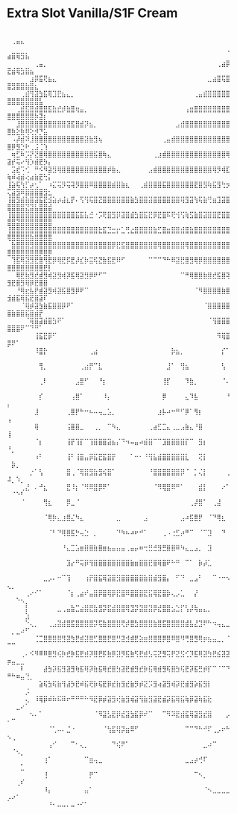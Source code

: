 # Extra Slot Vanilla/S1F Cream
⠀⠀⠀⠀⠀⠀⠀⠀⠀⠀⠀⠀⠀⠀⠀⠀⠀⠀⠀⠀⠀⠀⠀⠀⠀⠀⠀⠀⠀⠀⠀⠀⠀⠀⠀⠀⠀⠀⠀⠀⠀⠀⠀⠀⠀⠀⠀⠀⠀⠀⢀⣤⣄⠀⠀⠀⠀⠀⠀
⠀⠀⠀⠀⠀⠀⠀⠀⠀⠀⠀⠀⠀⠀⠀⠀⠀⠀⠀⠀⠀⠀⠀⠀⠀⠀⠀⠀⠀⠀⠀⠀⠀⠀⠀⠀⠀⠀⠀⠀⠀⠀⠀⠀⠀⠀⠀⠀⢀⣴⣿⢿⣻⣧⠀⠀⠀⠀⠀
⠀⠀⠀⠀⠀⠀⢀⣤⡀⠀⠀⠀⠀⠀⠀⠀⠀⠀⠀⠀⠀⠀⠀⠀⠀⠀⠀⠀⠀⠀⠀⠀⠀⠀⠀⠀⠀⠀⠀⠀⠀⠀⠀⠀⠀⠀⢀⣴⡿⣟⣾⢿⣳⣿⣦⠀⠀⠀⠀
⠀⠀⠀⠀⠀⣰⡿⣯⢟⣦⣄⠀⠀⠀⠀⠀⠀⠀⠀⠀⠀⠀⠀⠀⠀⠀⠀⠀⠀⠀⠀⠀⠀⠀⠀⠀⠀⠀⠀⠀⠀⠀⠀⠀⣀⣴⣿⢯⣿⣿⣻⣿⣿⣷⣿⣆⠀⠀⠀
⠀⠀⠀⢀⣾⢻⣽⣳⣯⢿⣹⣟⣦⣄⡀⠀⠀⠀⠀⠀⠀⠀⠀⠀⠀⠀⠀⠀⠀⠀⠀⠀⠀⠀⠀⠀⠀⠀⠀⠀⠀⢀⣤⣾⣿⣿⣿⣿⣿⣿⣿⣿⣿⣿⣿⣿⣧⠀⠀
⠀⠀⢀⣾⣯⣿⣾⣿⣿⣯⣷⣞⡾⣷⣿⢶⣤⡀⠀⠀⠀⠀⠀⠀⠀⠀⠀⠀⠀⠀⠀⠀⠀⠀⠀⠀⠀⠀⠀⢠⣶⣿⣿⣿⣿⣿⣿⣿⣿⣿⣿⣿⣿⣿⣿⡷⣽⡆⠀
⠀⠀⣸⣿⣿⣿⣿⣿⣿⣿⣿⣿⣿⣽⣯⣿⣾⡽⣦⡀⠀⠀⠀⠀⠀⠀⠀⠀⠀⠀⠀⠀⠀⠀⠀⠀⠀⣠⣾⣿⣿⣿⣿⣿⣿⣿⣿⣿⣿⣿⣷⣕⣷⢿⢕⡺⡙⣥⠀
⠀⠠⡼⣾⠽⣸⣿⣿⣿⣿⣿⣿⣿⣿⣿⣿⣿⣽⣷⣻⢦⠀⠀⠀⠀⠀⠀⠀⠀⠀⠀⠀⠀⠀⢀⣤⣾⣿⣿⣿⣿⣿⣿⣿⣿⣿⣿⣿⣿⣿⡿⣻⣑⠗⢀⣨⢈⢱⠀
⠀⢶⣋⠷⡩⡝⣝⣿⢿⣿⣿⣿⣿⣿⣿⣿⣿⣿⣿⣯⣿⢷⣄⠀⠀⠀⠀⠀⠀⠀⠀⠀⢀⣰⣾⣿⣿⣿⣿⣿⣿⣿⣿⣿⣿⣿⣿⣿⢿⣽⡞⢭⠔⢻⡱⣾⣟⡳⡄
⠀⣩⣞⠩⢊⠀⠛⠪⠻⣽⣻⢿⣿⣿⣿⣿⣿⣿⣿⣿⣿⣿⡾⣷⣄⠀⠀⠀⠀⠀⠀⣠⣾⣿⣿⣿⣿⣿⣿⣿⣿⣿⣿⣿⣿⢿⡻⢾⣏⢷⠾⢼⣾⢔⣴⣷⣟⢓⡅
⢸⣵⢯⢳⡋⡴⢂⠁⠀⠰⣍⢭⡻⢭⢽⡻⣿⣿⠿⣿⣿⣿⣿⣾⣿⣷⣆⠀⠀⢀⣾⣿⣿⣿⣯⣿⣿⣿⣿⣿⣿⣟⣿⣻⢷⣯⣻⢓⡲⢍⣽⣻⠿⣿⣿⣿⣿⣻⣂
⢸⣿⣻⣾⣷⣿⣽⣯⣟⣺⣵⡴⣼⣆⡟⠄⢫⢻⢯⣿⣝⣿⣿⣿⣿⣿⣿⣷⣳⣿⣿⣽⣿⣿⣿⣿⣿⣿⢿⣻⣽⢳⢯⣷⢛⣶⣹⣽⣿⣿⣿⣿⣿⣝⣽⣧⣿⣿⣾
⢸⣿⣿⣿⣿⣿⣿⣿⣿⣿⣿⣿⣿⣿⣿⣯⣯⣧⣚⠐⡩⢟⣿⣻⡿⣽⣿⣾⣳⣿⣯⣟⡿⣟⣿⠯⢟⢺⢫⢷⣫⣷⣿⣽⣿⣿⣟⣿⣿⣿⣿⣽⣿⣿⣿⣿⣿⣿⣿
⢸⣿⣿⣿⣿⣿⣿⣿⣿⣿⣿⣿⣿⣿⣿⣿⣿⣿⣿⣿⣗⣯⣙⣒⡖⣁⢛⣔⣿⣿⣿⣿⣷⣋⣿⣶⣿⣿⣾⣿⣷⣿⣿⣿⣿⣿⣿⣿⣿⢿⣿⣿⣿⣿⣷⣿⣿⣿⣿
⠀⣷⣿⣿⣿⣻⣿⣿⣿⣿⣿⣿⣿⣿⣿⣿⣿⣿⣿⣿⣿⣿⣿⡿⣟⣯⣿⣿⣿⣿⣿⣿⣿⢿⣿⣿⣿⣿⣿⢿⣿⣿⣿⣿⣿⣿⣿⣿⣿⣿⣿⣿⣿⣿⣿⣿⡿⣿⡿
⠀⢹⣯⢿⣽⣻⣟⣿⢻⣟⡿⢿⣟⡯⣟⡼⣎⡷⣭⢯⣝⣷⣯⣟⠿⠋⠀⠀⠀⠀⠀⠉⠉⠉⠙⠓⠿⣽⣟⣿⣻⢿⡿⣿⣿⣿⣿⣿⣿⣿⣿⣿⣿⣿⣿⣿⣿⣟⡇
⠀⠀⢿⣟⣷⣻⣞⣾⣻⢾⣽⣻⢾⡽⣯⢿⣽⣻⡿⠟⠋⠉⠀⠀⠀⠀⠀⠀⠀⠀⠀⠀⠀⠀⠀⠀⠀⠀⠉⠛⢿⣿⣿⣷⣿⣞⣯⣿⢽⣻⣟⣿⣻⢿⡿⣟⣿⣿⠀
⠀⠀⠘⢿⣖⣧⡟⣾⣽⣻⢾⣽⣯⣿⣻⡿⠟⠉⠀⠀⠀⠀⠀⠀⠀⠀⠀⠀⠀⠀⠀⠀⠀⠀⠀⠀⠀⠀⠀⠀⠀⠈⠻⣿⣿⣿⣿⣷⣿⣺⣾⣯⢿⣯⣟⣿⣽⠏⠀
⠀⠀⠀⠈⢿⡾⣽⣳⣷⣯⣿⣿⡿⠟⠁⠀⠀⠀⠀⠀⠀⠀⠀⠀⠀⠀⠀⠀⠀⠀⠀⠀⠀⠀⠀⠀⠀⠀⠀⠀⠀⠀⠀⠈⣿⣿⣿⣿⣿⣿⣷⣿⣿⣯⣿⣾⡟⠀⠀
⠀⠀⠀⠀⠈⢿⣿⣽⣾⣿⣳⠟⠁⠀⠀⠀⠀⠀⠀⠀⠀⠀⠀⠀⠀⠀⠀⠀⠀⠀⠀⠀⠀⠀⠀⠀⠀⠀⠀⠀⠀⠀⠀⠀⠈⢻⣿⣿⣿⣿⣿⣿⠟⠉⠙⠛⠁⠀⠀
⠀⠀⠀⠀⠀⠀⢸⣯⣟⡿⠋⠀⠀⠀⠀⠀⠀⠀⠀⠀⠀⠀⠀⠀⠀⠀⠀⠀⠀⠀⠀⠀⠀⠀⠀⠀⠀⠀⠀⠀⠀⠀⠀⠀⠀⠀⠻⢿⣿⡿⠟⠁⠀⠀⠀⠀⠀⠀⠀
⠀⠀⠀⠀⠀⠀⠸⣿⡗⠀⠀⠀⠀⠀⠀⠀⠀⠀⢀⣴⠀⠀⠀⠀⠀⠀⠀⠀⠀⠀⠀⠀⠀⠀⠀⠀⡷⣦⡀⠀⠀⠀⠀⠀⠀⠀⠀⡎⠁⠀⠀⠀⠀⠀⠀⠀⠀⠀⠀
⠀⠀⠀⠀⠀⠀⠀⢻⡀⠀⠀⠀⠀⠀⠀⠀⢀⣴⡟⠉⣇⠀⠀⠀⠀⠀⠀⠀⠀⠀⠀⠀⠀⠀⠀⣸⠁⠀⢻⣦⠀⠀⠀⠀⠀⠀⠀⢣⠀⠀⠀⠀⠀⠀⠀⠀⠀⠀⠀
⠀⠀⠀⠀⠀⠀⠀⢀⠇⠀⠀⠀⠀⠀⠀⣠⣿⠋⠀⠀⠘⡆⠀⠀⠀⠀⠀⠀⠀⠀⠀⠀⠀⠀⢸⡏⠀⠀⠀⠹⣷⡀⠀⠀⠀⠀⠀⠈⠄⠀⠀⠀⠀⠀⠀⠀⠀⠀⠀
⠀⠀⠀⠀⠀⠀⠀⡎⠀⠀⠀⠀⠀⠀⢠⣿⠁⠀⠀⠀⠀⠸⡄⠀⠀⠀⠀⠀⠀⠀⠀⠀⠀⠀⡿⠀⠀⠀⠀⣄⠹⣧⠀⠀⠀⠀⠀⠀⠘⡄⠀⠀⠀⠀⠀⠀⠀⠀⠀
⠀⠀⠀⠀⠀⠀⣸⠀⠀⠀⠀⠀⠀⢀⣿⡟⠓⠒⠦⠤⢤⣀⣡⡀⠀⠀⠀⠀⠀⠀⠀⠀⠀⣰⡧⠴⠒⠛⠋⡿⠁⢻⡆⠀⠀⠀⠀⠀⠀⢠⠀⠀⠀⠀⠀⠀⠀⠀⠀
⠀⠀⠀⠀⠀⠀⢿⠀⠀⠀⠀⠀⠀⢨⣿⣿⣀⠀⠀⢀⡀⠀⠉⠳⣄⠀⠀⠀⠀⠀⠀⢀⣴⣋⣉⣄⢀⣀⣠⣷⣄⠘⣿⠀⠀⠀⠀⠀⠀⢸⠀⠀⠀⠀⠀⠀⠀⠀⠀
⠀⠀⠀⠀⠀⠀⠈⡆⠀⠀⠀⠀⠀⢸⡟⢹⡏⠉⢹⣿⣿⣿⣽⣦⡌⠙⠲⠤⣤⠴⣾⣿⠉⠉⣹⣿⣿⣿⣿⡏⠉⠀⣻⡆⠀⠀⠀⠀⠀⠘⡀⠀⠀⠀⠀⠀⠀⠀⠀
⠀⠀⠀⠀⠀⠀⠰⠃⠀⠀⠀⠀⠀⢸⠃⢸⣿⣤⡿⣯⣟⣯⣿⡟⠀⠀⠀⠁⠒⠂⠘⢻⣧⣾⣿⣿⣿⣿⣿⣇⠀⠀⢝⡇⠀⠀⠀⠀⠀⠀⡷⡀⠀⠀⠀⠀⠀⠀⠀
⠀⠀⠀⠀⠀⡐⠁⢣⠀⠀⠀⠀⠀⣿⢀⠈⢿⣿⣻⣷⣻⢮⣿⠁⠀⠀⠀⠀⠀⠀⠀⠘⣿⣿⣿⣿⣿⣿⡿⠈⠀⡁⢌⡇⠀⠀⠀⠀⢀⠼⡀⠱⡀⠀⠀⠀⠀⠀⠀
⠀⠀⠀⢀⣜⠀⠄⠚⣆⠀⠀⠀⠀⣟⠸⡆⠈⠻⠿⣿⡿⠟⠁⠀⠀⠀⠀⠀⠀⠀⠀⠀⠈⠻⢿⣿⠿⠛⠁⠀⠀⠀⣾⡇⠀⠀⠀⠔⠁⠀⠈⠑⠃⠀⠀⠀⠀⠀⠀
⠀⠀⠀⠈⠀⠀⠀⠀⢻⣆⠀⠀⠀⡿⣀⠈⠀⠀⠀⠀⠀⠀⠀⠀⠀⠀⠀⠀⠀⠀⠀⠀⠀⠀⠀⠀⠀⠀⠀⠀⢀⡼⣿⠁⠀⢀⣼⠀⠀⠀⠀⠀⠀⠀⠀⠀⠀⠀⠀
⠀⠀⠀⠀⠀⠀⠀⠀⠈⢿⡷⣄⣰⣿⣌⠳⣄⠀⠀⠀⠀⠀⠀⠀⣀⠀⠀⠀⠀⠀⣠⠀⠀⠀⠀⠀⠀⠀⣠⠴⣯⣿⡟⠀⠈⠙⢿⣆⠀⠀⠀⠀⠀⠀⠀⠀⠀⠀⠀
⠀⠀⠀⠀⠀⠀⠀⠀⠀⠈⠃⠙⢿⣿⣯⡓⢤⣑⠀⡀⠀⠀⠀⠀⠙⠳⠦⠴⠖⠚⠁⠀⠀⠀⢀⠠⢐⣋⡴⠛⠉⠀⠈⠉⣹⠀⠀⠙⠀⠀⠀⠀⠀⠀⠀⠀⠀⠀⠀
⠀⠀⠀⠀⠀⠀⠀⠀⠀⠀⠀⠀⠘⣄⣉⣡⣶⣿⣿⣷⣿⣶⣦⣤⣤⣤⢀⣤⡤⠶⢒⣛⣚⣻⣛⣿⣿⠿⠳⣄⣀⣠⡀⠀⣹⠀⠀⠀⠀⠀⠀⠀⠀⠀⠀⠀⠀⠀⠀
⠀⠀⠀⠀⠀⠀⠀⠀⠀⠀⠀⠀⠀⣹⡔⠛⢭⡿⢻⣿⣿⣿⣿⣿⣿⣿⣿⣷⣶⣿⣿⣟⣿⢿⣿⠟⠓⠛⠀⠉⠁⠀⡷⡼⣁⠀⠀⠀⠀⠀⠀⠀⠀⠀⠀⠀⠀⠀⠀
⠀⠀⠀⠀⠀⠀⠀⠀⣀⡠⠄⠒⠉⢹⠀⠀⠀⢰⡟⣿⣯⢿⣽⣿⣻⣿⣿⣿⣿⣿⣷⣿⣾⣻⣿⡄⠀⠋⠙⠀⣀⣠⠃⠀⠀⠉⠐⠒⠢⢄⡀⠀⠀⠀⠀⠀⠀⠀⠀
⠀⠀⠀⠀⢀⠔⠊⠁⠀⠀⠀⠀⠀⠈⡆⢀⣴⠞⣤⣿⡿⣿⢿⡿⣟⣿⠿⣿⣿⣿⣟⣯⢿⣟⣿⡷⢄⡠⣁⠀⠀⡜⠀⠀⠀⠀⠀⠀⠀⠀⠀⠑⠢⡀⠀⠀⠀⠀⠀
⠀⠀⠀⠀⡇⠀⠀⠀⠀⠀⠀⣀⢀⣤⣷⣉⣴⣿⣟⣷⣻⡽⣯⣾⣿⣿⢿⣹⡽⣽⣿⣽⡿⣞⣿⣿⣢⣑⡏⢣⡼⢷⣤⣄⡀⠀⠀⠀⠀⠀⠀⠀⠀⣱⠀⠀⠀⠀⠀
⠀⠀⠀⠀⠑⢄⡀⠀⠀⢀⣠⣽⣾⣿⣯⣿⣿⣿⣿⡽⢯⣷⣿⣿⣿⢟⡾⣿⣳⣿⣿⣿⣷⣿⣯⣿⣿⣿⣿⣾⣧⣜⣹⠟⠓⠲⢤⣄⣀⠀⡀⣀⠴⠋⠀⠀⠀⠀⠀
⠀⠀⠀⠀⠀⠀⢈⣉⣿⣿⣿⣿⣻⣽⣳⣟⣾⣽⣿⣋⣿⣿⣟⣿⣛⣽⣺⣾⣟⣵⣶⣿⣿⣿⡿⣿⠿⣿⠻⢛⣿⣻⢿⡶⣦⣤⣀⡀⠈⠉⠉⠀⠀⠀⠀⠀⠀⠀⠀
⠀⠀⠀⢀⠄⠪⠻⠿⠿⣿⣻⢮⡷⣞⡷⣯⣟⣾⡽⣿⣟⡯⣷⡿⣽⡻⣯⣷⢫⣟⣾⣣⢭⣝⣻⢭⡟⣝⣫⢊⡹⣯⢿⣽⣳⣟⣮⣽⣽⡶⣤⣀⣀⠀⠀⠀⠀⠀⠀
⠀⠀⠀⠇⠀⠀⠀⠀⣼⣳⡽⣯⣻⣽⣻⢷⣯⢿⡽⣷⣯⢿⣞⣿⣳⣽⣟⣾⣻⣞⡷⣯⢿⣾⣻⢯⣿⣳⢯⣟⡽⣯⣛⡾⡏⠉⠈⠉⠙⠛⠓⠶⣤⢙⡀⠀⠀⠀⠀
⠀⠀⠀⠀⠀⠀⠀⣵⢯⣳⢯⣷⢻⣼⡳⣟⠾⣯⢟⡷⢯⣟⡿⣞⣷⣻⣞⣷⡻⡾⣝⡩⣻⢴⣽⣻⢾⡽⣟⣾⣻⡵⣯⣻⡇⠀⠀⠀⠀⠀⠀⠀⠀⡨⠀⠀⠀⠀⠀
⠀⠀⠀⠀⢄⠀⠸⢿⡿⠾⠷⠯⠿⠖⠛⠛⠛⠓⠻⣟⡿⡾⣽⣻⢞⣷⣻⢾⣽⢻⣷⣻⣽⣟⣾⡽⣯⢿⣯⢷⡿⣽⢷⣯⣗⠀⠀⠀⠀⠀⠀⣀⠔⠁⠀⠀⠀⠀⠀
⠀⠀⠀⠀⠀⠢⠄⠁⠀⠀⠀⠀⠀⠀⠀⠀⠀⠀⠀⠈⠻⣽⣣⣟⡿⣞⣽⣳⣯⡿⠞⠉⠀⠀⠉⠻⠽⣟⣾⣯⢿⣽⣻⣞⣿⠀⠀⠀⡠⠂⠉⠀⠀⠀⠀⠀⠀⠀⠀
⠀⠀⠀⠀⠀⠀⠀⠀⠀⠈⢁⠤⠄⣈⠐⠀⠀⠀⠀⠀⠀⠈⢳⣯⢿⡽⣶⠿⠋⠀⠀⠀⠀⠀⠀⠀⠀⠀⠀⠉⠉⠙⠓⠚⠏⢀⡠⠖⠓⠢⢀⠀⠀⠀⠀⠀⠀⠀⠀
⠀⠀⠀⠀⠀⠀⠀⠀⠀⢠⠊⠀⠀⠀⠉⠂⢄⡀⠀⠀⠀⠀⠀⠙⢮⠟⠁⠀⠀⠀⠀⠀⠀⠀⠀⠀⠀⠀⠀⠀⠀⠀⠀⣀⠴⠉⠀⠀⠀⠀⠈⠢⡀⠀⠀⠀⠀⠀⠀
⠀⠀⠀⠀⠀⠀⠀⠀⢰⠁⠀⠀⠀⠀⠀⠀⠀⠉⣶⢤⣀⠀⠀⠀⠀⠀⠀⠀⠀⠀⠀⠀⠀⠀⠀⠀⠀⠀⠀⣀⣠⡴⢚⠏⠀⠀⠀⠀⠀⠀⠀⠀⣁⠀⠀⠀⠀⠀⠀
⠀⠀⠀⠀⠀⠀⠀⠀⢸⠀⠀⠀⠀⠀⠀⠀⠀⠀⡟⠉⠀⠀⠀⠀⠀⠀⠀⠀⠀⠀⠀⠀⠀⠀⠀⠀⠀⠀⠀⠀⠀⠉⠢⡀⠀⠀⠀⠀⠀⠀⠀⢀⠎⠀⠀⠀⠀⠀⠀
⠀⠀⠀⠀⠀⠀⠀⠀⠸⡄⠀⠀⠀⠀⠀⠀⠀⣤⠁⠀⠀⠀⠀⠀⠀⠀⠀⠀⠀⠀⠀⠀⠀⠀⠀⠀⠀⠀⠀⠀⠀⠀⠀⠈⠢⣀⣀⣀⣀⡠⠔⠁⠀⠀⠀⠀⠀⠀⠀
⠀⠀⠀⠀⠀⠀⠀⠀⠀⠘⠂⠤⠤⠄⠤⠐⠊⠁⠀⠀⠀⠀⠀⠀⠀⠀⠀⠀⠀⠀⠀⠀⠀⠀⠀⠀⠀⠀⠀⠀⠀⠀⠀⠀⠀⠀⠀⠀⠀⠀⠀⠀⠀⠀⠀⠀⠀⠀⠀
